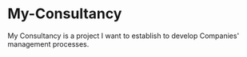 # My-Consultancy
My Consultancy is a project I want to establish to develop Companies' management processes.
